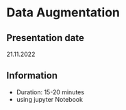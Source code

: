 # Data Augmentation

## Presentation date
21.11.2022

## Information
- Duration: 15-20 minutes
- using jupyter Notebook